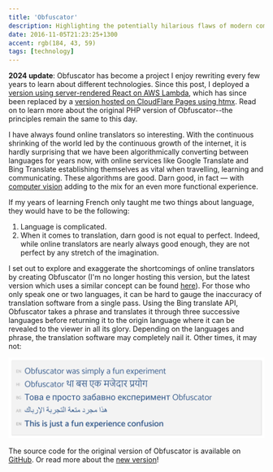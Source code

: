 ```yaml
---
title: 'Obfuscator'
description: Highlighting the potentially hilarious flaws of modern computer translators
date: 2016-11-05T21:23:25+1300
accent: rgb(184, 43, 59)
tags: [technology]
---
```


**2024 update**: Obfuscator has become a project I enjoy rewriting every few years to learn about different technologies. Since this post, I deployed a [version using server-rendered React on AWS Lambda](/serverless-side-rendering), which has since been replaced by a [version hosted on CloudFlare Pages using htmx](/htmx-cloudflare-ai). Read on to learn more about the original PHP version of Obfuscator--the principles remain the same to this day.

I have always found online translators so interesting. With the continuous shrinking of the world led by the continuous growth of the internet, it is hardly surprising that we have been algorithmically converting between languages for years now, with online services like Google Translate and Bing Translate establishing themselves as vital when travelling, learning and communicating. These algorithms are good. Darn good, in fact — with [computer vision][google-translate] adding to the mix for an even more functional experience.

If my years of learning French only taught me two things about language, they would have to be the following:

1. Language is complicated.
1. When it comes to translation, darn good is not equal to perfect.
   Indeed, while online translators are nearly always good enough, they are not perfect by any stretch of the imagination.

I set out to explore and exaggerate the shortcomings of online translators by creating Obfuscator (I'm no longer hosting this version, but the latest version which uses a similar concept can be found [here](https://obfuscator.albertnis.com/)). For those who only speak one or two languages, it can be hard to gauge the inaccuracy of translation software from a single pass. Using the Bing translate API, Obfuscator takes a phrase and translates it through three successive languages before returning it to the origin language where it can be revealed to the viewer in all its glory. Depending on the languages and phrase, the translation software may completely nail it. Other times, it may not:

![](./example.png)

The source code for the original version of Obfuscator is available on [GitHub](https://github.com/albertnis/obfuscator/). Or read more about the [new version](/serverless-side-rendering)!

[google-translate]: http://petapixel.com/2015/01/14/googles-translate-app-can-now-use-camera-translate-world-real-time/
